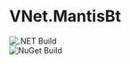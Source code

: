# VNet.MantisBt

![.NET Build](https://github.com/PrimeEagle/VNet.MantisBt/actions/workflows/build-dotnet.yml/badge.svg)<br>
![NuGet Build](https://github.com/PrimeEagle/VNet.MantisBt/actions/workflows/create-nuget.yml/badge.svg)
